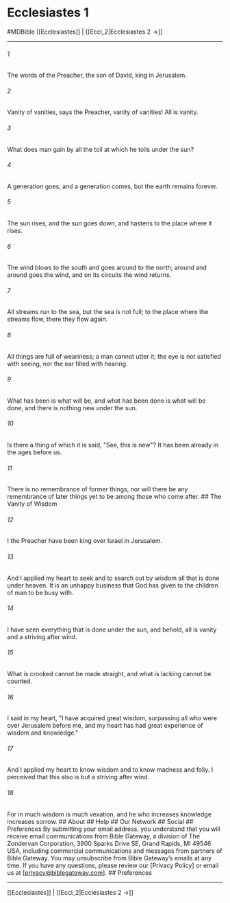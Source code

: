 # Ecclesiastes 1
#MDBible
[[Ecclesiastes]] | [[Eccl_2|Ecclesiastes 2 →]]

***






###### 1 


The words of the Preacher, the son of David, king in Jerusalem. 





###### 2 


Vanity of vanities, says the Preacher, vanity of vanities! All is vanity. 





###### 3 


What does man gain by all the toil at which he toils under the sun? 





###### 4 


A generation goes, and a generation comes, but the earth remains forever. 





###### 5 


The sun rises, and the sun goes down, and hastens to the place where it rises. 





###### 6 


The wind blows to the south and goes around to the north; around and around goes the wind, and on its circuits the wind returns. 





###### 7 


All streams run to the sea, but the sea is not full; to the place where the streams flow, there they flow again. 





###### 8 


All things are full of weariness; a man cannot utter it; the eye is not satisfied with seeing, nor the ear filled with hearing. 





###### 9 


What has been is what will be, and what has been done is what will be done, and there is nothing new under the sun. 





###### 10 


Is there a thing of which it is said, "See, this is new"? It has been already in the ages before us. 





###### 11 


There is no remembrance of former things, nor will there be any remembrance of later things yet to be among those who come after. ## The Vanity of Wisdom 





###### 12 


I the Preacher have been king over Israel in Jerusalem. 





###### 13 


And I applied my heart to seek and to search out by wisdom all that is done under heaven. It is an unhappy business that God has given to the children of man to be busy with. 





###### 14 


I have seen everything that is done under the sun, and behold, all is vanity and a striving after wind. 





###### 15 


What is crooked cannot be made straight, and what is lacking cannot be counted. 





###### 16 


I said in my heart, "I have acquired great wisdom, surpassing all who were over Jerusalem before me, and my heart has had great experience of wisdom and knowledge." 





###### 17 


And I applied my heart to know wisdom and to know madness and folly. I perceived that this also is but a striving after wind. 





###### 18 


For in much wisdom is much vexation, and he who increases knowledge increases sorrow. ## About ## Help ## Our Network ## Social ## Preferences By submitting your email address, you understand that you will receive email communications from Bible Gateway, a division of The Zondervan Corporation, 3900 Sparks Drive SE, Grand Rapids, MI 49546 USA, including commercial communications and messages from partners of Bible Gateway. You may unsubscribe from Bible Gateway&rsquo;s emails at any time. If you have any questions, please review our [Privacy Policy] or email us at [privacy@biblegateway.com]. ## Preferences

***

[[Ecclesiastes]] | [[Eccl_2|Ecclesiastes 2 →]]
